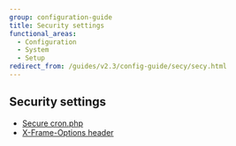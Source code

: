 ```yaml
---
group: configuration-guide
title: Security settings
functional_areas:
  - Configuration
  - System
  - Setup
redirect_from: /guides/v2.3/config-guide/secy/secy.html
---
```


## Security settings

* [Secure cron.php]({{page.baseurl}}/configure/security/cron.html)
* [X-Frame-Options header]({{page.baseurl}}/configure/security/cache-poisoning.html)

